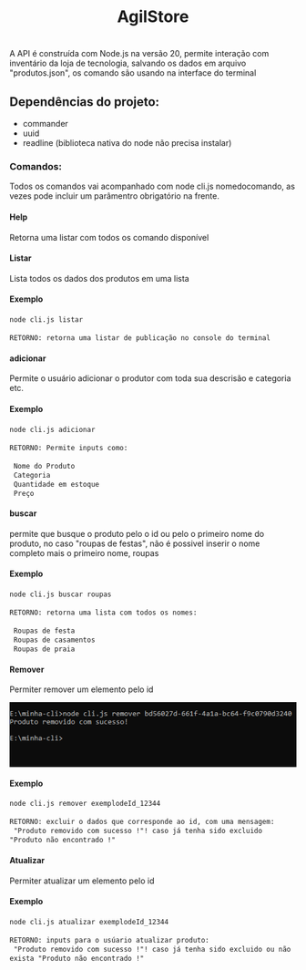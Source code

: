 
<div align="center">
<h1>AgilStore<h1>
</div>

A API é construída com Node.js na versão 20, permite interação com inventário da loja de tecnologia, salvando os dados em arquivo "produtos.json", os comando são usando na interface do terminal
## Dependências do projeto:

- commander
- uuid
- readline (biblioteca nativa do node não precisa instalar)

### Comandos:

Todos os comandos vai acompanhado com node cli.js nomedocomando, as vezes pode incluir um parâmentro obrigatório na frente.

#### Help
Retorna uma listar com todos os comando disponível
 
#### Listar
Lista todos os dados dos produtos em uma lista

#### Exemplo
```
node cli.js listar

RETORNO: retorna uma listar de publicação no console do terminal

```
#### adicionar
Permite o usuário adicionar o produtor com toda sua descrisão e categoria etc.

#### Exemplo
```
node cli.js adicionar

RETORNO: Permite inputs como:

 Nome do Produto
 Categoria
 Quantidade em estoque
 Preço
```

#### buscar
permite que busque o produto pelo o id ou pelo o primeiro nome do produto, no caso "roupas de festas", não é possivel inserir o nome completo mais o primeiro nome, roupas

#### Exemplo
```
node cli.js buscar roupas

RETORNO: retorna uma lista com todos os nomes:

 Roupas de festa
 Roupas de casamentos
 Roupas de praia
```
#### Remover
Permiter remover um elemento pelo id 

<img align="center" alt="acao_bloco_de_nota" src="https://github.com/Evanilsondejesus/galeria/blob/main/img/cli_imagem.png" /> 
 
#### Exemplo
```
node cli.js remover exemplodeId_12344

RETORNO: excluir o dados que corresponde ao id, com uma mensagem:
 "Produto removido com sucesso !"! caso já tenha sido excluido "Produto não encontrado !"
```

#### Atualizar
Permiter atualizar um elemento pelo id

#### Exemplo
```
node cli.js atualizar exemplodeId_12344

RETORNO: inputs para o usúario atualizar produto:
 "Produto removido com sucesso !"! caso já tenha sido excluido ou não exista "Produto não encontrado !"
```
 

























